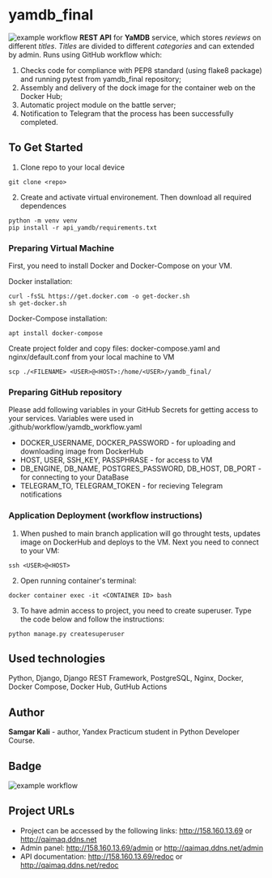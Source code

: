 # yamdb_final
![example workflow](https://github.com/Mr-Qaimaq/yamdb_final/actions/workflows/yamdb_workflow.yml/badge.svg)
**REST API** for **YaMDB** service, which stores *reviews* on different *titles*. *Titles* are divided to different *categories* and can extended by admin. Runs using GitHub workflow which: 
1. Checks code for compliance with PEP8 standard (using flake8 package) and running pytest from yamdb_final repository;
2. Assembly and delivery of the dock image for the container web on the Docker Hub;
3. Automatic project module on the battle server;
4. Notification to Telegram that the process has been successfully completed.

## To Get Started
1. Clone repo to your local device
```
git clone <repo>
```
2. Create and activate virtual environement. Then download all required dependences
```
python -m venv venv
pip install -r api_yamdb/requirements.txt
```

### Preparing Virtual Machine
First, you need to install Docker and Docker-Compose on your VM.

Docker installation:
```
curl -fsSL https://get.docker.com -o get-docker.sh
sh get-docker.sh
```

Docker-Compose installation:
```
apt install docker-compose
```

Create project folder and copy files: docker-compose.yaml and nginx/default.conf from your local machine to VM
```
scp ./<FILENAME> <USER>@<HOST>:/home/<USER>/yamdb_final/
```

### Preparing GitHub repository
Please add following variables in your GitHub Secrets for getting access to your services. Variables were used in .github/workflow/yamdb_workflow.yaml
* DOCKER_USERNAME, DOCKER_PASSWORD - for uploading and downloading image from DockerHub
* HOST, USER, SSH_KEY, PASSPHRASE - for access to VM
* DB_ENGINE, DB_NAME, POSTGRES_PASSWORD, DB_HOST, DB_PORT - for connecting to your DataBase
* TELEGRAM_TO, TELEGRAM_TOKEN - for recieving Telegram notifications

### Application Deployment (workflow instructions)
1. When pushed to main branch application will go throught tests, updates image on DockerHub and deploys to the VM. Next you need to connect to your VM:
```
ssh <USER>@<HOST>
```
2. Open running container's terminal:
```
docker container exec -it <CONTAINER ID> bash
```
3. To have admin access to project, you need to create superuser. Type the code below and follow the instructions:
```
python manage.py createsuperuser
```

## Used technologies 
Python, Django, Django REST Framework, PostgreSQL, Nginx, Docker, Docker Compose, Docker Hub, GutHub Actions

## Author
**Samgar Kali** - author, Yandex Practicum student in Python Developer Course.

## Badge
![example workflow](https://github.com/Mr-Qaimaq/yamdb_final/actions/workflows/yamdb_workflow.yml/badge.svg)

## Project URLs
* Project can be accessed by the following links: http://158.160.13.69 or http://qaimaq.ddns.net
* Admin panel: http://158.160.13.69/admin or http://qaimaq.ddns.net/admin
* API documentation: http://158.160.13.69/redoc or http://qaimaq.ddns.net/redoc
